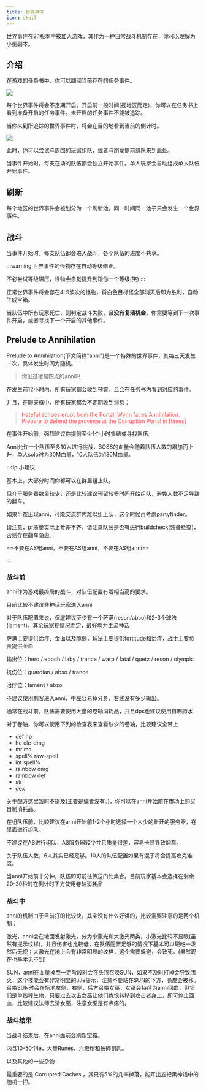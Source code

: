 ```yaml
---
title: 世界事件
icon: skull
---
```


世界事件在2.1版本中被加入游戏，其作为一种日常战斗机制存在，你可以理解为小型副本。

## 介绍

在游戏的任务书中，你可以翻阅当前存在的任务事件。

![](/assets/img/we1.png)

每个世界事件将会不定期开启。开启前一段时间(视地区而定)，你可以在任务书上看到准备开启的任务事件。未开启的任务事件不能被追踪。

当你来到所追踪的世界事件时，将会在目的地看到当前的倒计时。

![](/assets/img/we2.png)

此时，你可以尝试与周围的玩家组队，或者与朋友提前组队来到此处。

当事件开始时，每支在场的队伍都会独立开始事件。单人玩家会自动组成单人队伍开始事件。

## 刷新

每个地区的世界事件会被划分为一个刷新池，同一时间同一池子只会发生一个世界事件。



## 战斗

当事件开始时，每支队伍都会进入战斗，各个队伍的进度不共享。

:::warning
世界事件的怪物存在自动等级修正。

不必尝试等级碾压，怪物会自觉提升到跟你一个等级(笑)
:::

正常世界事件将会存在4-9波次的怪物，将白色目标怪全部消灭后即为胜利，自动生成宝箱。

当队伍中所有玩家死亡，则判定战斗失败，且**没有复活机会**，你需要等到下一次事件开启，或者寻找下一个开启的其他事件。





## Prelude to Annihilation

Prelude to Annihilation(下文简称"anni")是一个特殊的世界事件，其每三天发生一次，具体发生时间为随机。

>你见过凌晨四点的anni吗

在发生前12小时内，所有玩家都会收到预警，且会在任务书内看到对应的事件。

并且，在聊天框中，所有玩家都会不定期收到消息：

> <font color=FF5555>Hateful echoes erupt from the Portal. Wynn faces Annihilation. Prepare to defend the province at the Corruption Portal in [times]</font>

在事件开始前，强烈建议你提前至少1个小时集结或寻找队伍。

Anni允许一个队伍至多10人进行挑战，BOSS的血量会随着队伍人数的增加而上升，单人solo时为30M血量，10人队伍为180M血量。

:::tip 小建议

基本上，大部分时间你都可以在群里组上队。

但介于服务器数量较少，还是比较建议预留较多时间开始组队，避免人数不足导致的翻车。

如果半夜出现anni，可能交流群内难以组上队，这个时候再考虑partyfinder。

请注意，pf质量实际上参差不齐，请注意队长是否有进行buildcheck(装备检查)，否则存在翻车隐患。

==不要在AS组anni，不要在AS组anni，不要在AS组anni==

:::

### 战斗前

anni作为游戏最终局的战斗，对队伍配置有着相当高的要求。

目前比较不建议非神话玩家进入anni

对于队伍配置来说，保底建议至少有一个萨满(reson/abso)和2-3个球法(lament)，其余玩家视情况而定，最好均为主流神话

萨满主要提供治疗、金血以及脆弱，球法主要提供fortitude和治疗，战士主要负责提供金血

输出位：hero / epoch / laby / trance / warp / fatal / quetz / reson / olympic

抗伤位：guardian / abso / trance

治疗位：lament / abso

不建议使用刺客进入anni，中左容易掉分身，右线没有多少输出。

通常在战斗前，队伍需要使用大量的卷轴消耗品，并且dps也建议使用自制药水

对于卷轴，你可以使用下列的检查表来查看缺少的卷轴，比较建议全带上

+ def hp
+ he ele-dmg
+ mr ms
+ spell% raw-spell
+ int spell%
+ rainbow dmg
+ rainbow def
+ str
+ dex

关于配方这里暂时不提及(主要是编者没有。)，你可以在anni开始前在市场上购买自制消耗品。

在组队伍前，比较建议在anni开始前1-2个小时选择一个人少的新开的服务器，在里面进行组队。

不建议在AS进行组队，AS服务器较少并且质量很差，容易卡顿导致翻车。

关于队伍人数，6人其实已经足够。10人的队伍配置如果有混子将会提高攻克难度。

当anni开始前十分钟，队伍即可前往传送门处集合。目前玩家基本会选择在剩余20-30秒时在倒计时下方使用卷轴消耗品

### 战斗中

anni的机制由于目前打的比较快，其实没有什么好讲的，比较需要注意的是两个机制：

激光，anni会在地面发射激光，分为小激光和大激光两类，小激光比较不显眼(虽然有提示纹样)，并且伤害也比较低，在队伍配置足够的情况下基本可以硬吃一发然后无视；大激光在地上会有非常明显的纹样，这个需要躲避，会致死。(虽然现在也基本见不到)

SUN，anni在血量掉至一定阶段时会在头顶召唤SUN，如果不及时打掉会导致团灭，这个技能会有非常明显的title提示，注意不要站在SUN的下方，脆皮会被秒。召唤SUN时会在场地左侧、右侧、后方召唤女巫，女巫会持续为anni回血，但它们是单线程生物，只要过去攻击女巫让他们仇恨转移到攻击者身上，即可停止回血，比较建议法师去清女巫，注意女巫是有点疼的。

### 战斗结束

当战斗结束后，在anni面前会刷新宝箱。

内含10-50个le，大量Runes，六级粉和破碎钥匙。

以及其他的一些杂物

最重要的是 Corrupted Caches ，其只有5%的几率掉落，能开出五把黑神话中的随机一把。



